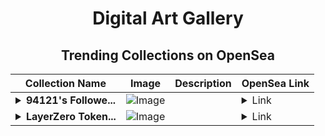 <div align="center">

# Digital Art Gallery

## Trending Collections on OpenSea

| Collection Name                       | Image                                                                                     | Description                       | OpenSea Link                                                                                          |
|---------------------------------------|-------------------------------------------------------------------------------------------|-----------------------------------|--------------------------------------------------------------------------------------------------------|
| **<details><summary>94121's Followe...</summary>94121's Follower</details>** | ![Image](https://i.seadn.io/s/raw/files/19f9f090920392cc3650cbdf4361755b.png?w=500&auto=format?w=200&auto=format) |  | <details><summary>Link</summary>[94121's Follower](https://opensea.io/collection/94121-s-follower)</details> |
| **<details><summary>LayerZero Token...</summary>LayerZero Token at : layerzero.pl</details>** | ![Image](https://i.seadn.io/s/raw/files/5becc6acbec11c49edc2494add937c24.png?w=500&auto=format?w=200&auto=format) |  | <details><summary>Link</summary>[LayerZero Token at : layerzero.pl](https://opensea.io/collection/layerzero-token-at-layerzero-pl-6)</details> |

</div>